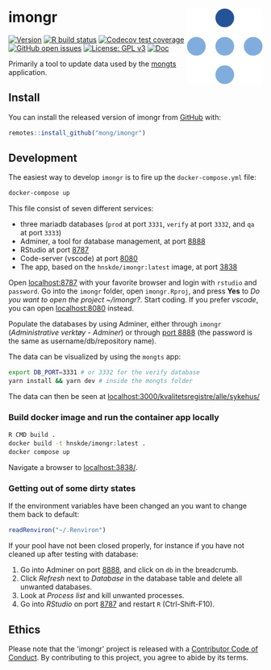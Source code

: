 # imongr <img src="man/figures/logo.png" align="right" height="150" />

<!-- badges: start -->
[![Version](https://img.shields.io/github/v/release/mong/imongr?sort=semver)](https://github.com/mong/imongr/releases)
[![R build status](https://github.com/mong/imongr/workflows/R-CMD-check/badge.svg)](https://github.com/mong/imongr/actions)
[![Codecov test coverage](https://codecov.io/gh/mong/imongr/branch/main/graph/badge.svg)](https://app.codecov.io/gh/mong/imongr/tree/main/R)
[![GitHub open issues](https://img.shields.io/github/issues/mong/imongr.svg)](https://github.com/mong/imongr/issues)
[![License: GPL v3](https://img.shields.io/badge/License-GPLv3-blue.svg)](https://www.gnu.org/licenses/gpl-3.0)
[![Doc](https://img.shields.io/badge/Doc--grey.svg)](https://mong.github.io/imongr/)
<!-- badges: end -->

Primarily a tool to update data used by the [mongts](https://github.com/mong/mongts/) application.

## Install

You can install the released version of imongr from [GitHub](https://github.com/mong/imongr) with:

``` r
remotes::install_github("mong/imongr")
```

## Development

The easiest way to develop `imongr` is to fire up the `docker-compose.yml` file:

```sh
docker-compose up
```

This file consist of seven different services:
- three mariadb databases (`prod` at port `3331`, `verify` at port `3332`, and `qa` at port `3333`)
- Adminer, a tool for database management, at port [8888](http://localhost:8888/)
- RStudio at port [8787](http://localhost:8787/)
- Code-server (vscode) at port [8080](http://localhost:8080/)
- The app, based on the `hnskde/imongr:latest` image, at port [3838](http://localhost:3838/)

Open [localhost:8787](http://localhost:8787/) with your favorite browser and login with `rstudio` and `password`. Go into the `imongr` folder, open `imongr.Rproj`, and press **Yes** to *Do you want to open the project ~/imongr?*. Start coding. If you prefer *vscode*, you can open [localhost:8080](http://localhost:8080/) instead.

Populate the databases by using Adminer, either through `imongr` (*Administrative verktøy* - *Adminer*) or through [port 8888](http://localhost:8888/) (the password is the same as username/db/repository name).

The data can be visualized by using the `mongts` app:

```bash
export DB_PORT=3331 # or 3332 for the verify database
yarn install && yarn dev # inside the mongts folder
```

The data can then be seen at [localhost:3000/kvalitetsregistre/alle/sykehus/](http://localhost:3000/kvalitetsregistre/alle/sykehus/)

### Build docker image and run the container app locally

```bash
R CMD build .
docker build -t hnskde/imongr:latest .
docker compose up
```

Navigate a browser to [localhost:3838/](http://localhost:3838/).

### Getting out of some dirty states

If the environment variables have been changed an you want to change them back to default:

```r
readRenviron("~/.Renviron")
```

If your pool have not been closed properly, for instance if you have not cleaned up after testing with database:

1. Go into Adminer on port [8888](http://localhost:8888/?server=db&username=imongr), and click on `db` in the breadcrumb.
2. Click *Refresh* next to *Database* in the database table and delete all unwanted databases.
3. Look at *Process list* and kill unwanted processes.
4. Go into *RStudio* on port [8787](http://localhost:8787/) and restart `R` (Ctrl-Shift-F10). 

## Ethics
Please note that the 'imongr' project is released with a [Contributor Code of Conduct](CODE_OF_CONDUCT.md). By contributing to this project, you agree to abide by its terms.
